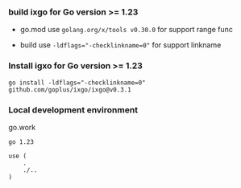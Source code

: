 ### build ixgo for Go version >= 1.23

- go.mod use `golang.org/x/tools v0.30.0` for support range func

- build use `-ldflags="-checklinkname=0"` for support linkname

### Install igxo for Go version >= 1.23
`go install -ldflags="-checklinkname=0" github.com/goplus/ixgo/ixgo@v0.3.1`


### Local development environment

go.work
```
go 1.23

use (
	.
	./..
)
```


